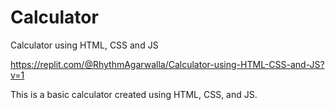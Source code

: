 # Calculator
Calculator using HTML, CSS and JS

https://replit.com/@RhythmAgarwalla/Calculator-using-HTML-CSS-and-JS?v=1

This is a basic calculator created using HTML, CSS, and JS.


